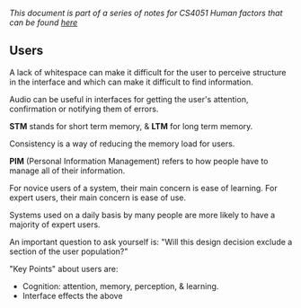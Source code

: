 *This document is part of a series of notes for CS4051 Human factors that can be found [here](https://github.com/nating/personal-notes/blob/master/fourth-year/human-factors/notes)*

## Users

A lack of whitespace can make it difficult for the user to perceive structure in the interface and which can make it difficult to find information.

Audio can be useful in interfaces for getting the user's attention, confirmation or notifying them of errors.

**STM** stands for short term memory, & **LTM** for long term memory.

Consistency is a way of reducing the memory load for users.

**PIM** (Personal Information Management) refers to how people have to manage all of their information.

For novice users of a system, their main concern is ease of learning. For expert users, their main concern is ease of use.

Systems used on a daily basis by many people are more likely to have a majority of expert users.

An important question to ask yourself is: "Will this design decision exclude a section of the user population?"

"Key Points" about users are:
* Cognition: attention, memory, perception, & learning.
* Interface effects the above
